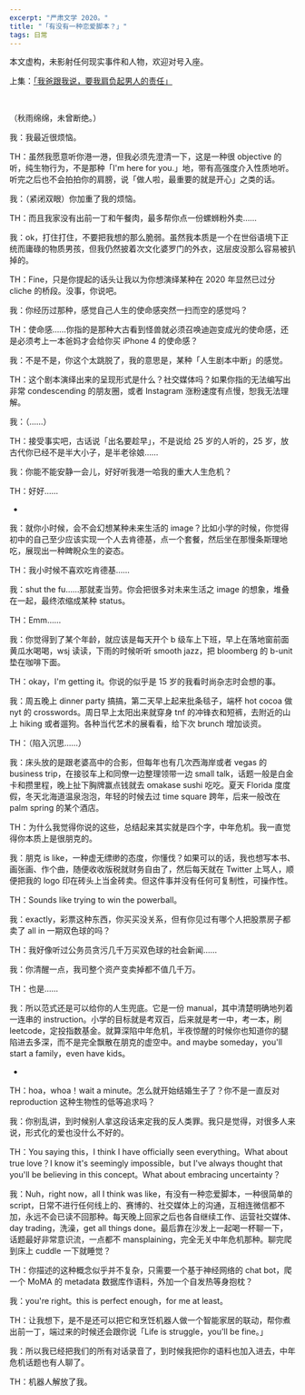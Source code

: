 ```yaml
---
excerpt: "严肃文学 2020。"
title: "「有没有一种恋爱脚本？」"
tags: 日常
---
```


本文虚构，未影射任何现实事件和人物，欢迎对号入座。

上集：[「我爸跟我说，要我肩负起男人的责任」](/2018/my-dad-said-i-need-to-be-a-real-man/)

<br>

（秋雨绵绵，未曾断绝。）

我：我最近很烦恼。

TH：虽然我愿意听你港一港，但我必须先澄清一下，这是一种很 objective 的听，纯生物行为，不是那种「I'm here for you.」地，带有高强度介入性质地听。听完之后也不会拍拍你的肩膀，说「做人啦，最重要的就是开心」之类的话。

我：（紧闭双眼）你加重了我的烦恼。

TH：而且我家没有出前一丁和午餐肉，最多帮你点一份螺蛳粉外卖……

我：ok，打住打住，不要把我想的那么脆弱。虽然我本质是一个在世俗语境下正统而庸碌的物质男孩，但我仍然披着次文化婆罗门的外衣，这层皮没那么容易被扒掉的。

TH：Fine，只是你提起的话头让我以为你想演绎某种在 2020 年显然已过分 cliche 的桥段。没事，你说吧。

我：你经历过那种，感觉自己人生的使命感突然一扫而空的感觉吗？

TH：使命感……你指的是那种大古看到怪兽就必须召唤迪迦变成光的使命感，还是必须考上一本爸妈才会给你买 iPhone 4 的使命感？

我：不是不是，你这个太跳脱了，我的意思是，某种「人生剧本中断」的感觉。

TH：这个剧本演绎出来的呈现形式是什么？社交媒体吗？如果你指的无法编写出非常 condescending 的朋友圈，或者 Instagram 涨粉速度有点慢，恕我无法理解。

我：（……）

TH：接受事实吧，古话说「出名要趁早」，不是说给 25 岁的人听的，25 岁，放古代你已经不是半大小子，是半老徐娘……

我：你能不能安静一会儿，好好听我港一哈我的重大人生危机？

TH：好好……

-

我：就你小时候，会不会幻想某种未来生活的 image？比如小学的时候，你觉得初中的自己至少应该实现一个人去肯德基，点一个套餐，然后坐在那慢条斯理地吃，展现出一种睥睨众生的姿态。

TH：我小时候不喜欢吃肯德基……

我：shut the fu……那就麦当劳。你会把很多对未来生活之 image 的想象，堆叠在一起，最终浓缩成某种 status。

TH：Emm……

我：你觉得到了某个年龄，就应该是每天开个 b 级车上下班，早上在落地窗前面黄瓜水喝喝，wsj 读读，下雨的时候听听 smooth jazz，把 bloomberg 的 b-unit 垫在咖啡下面。

TH：okay，I'm getting it。你说的似乎是 15 岁的我看时尚杂志时会想的事。

我：周五晚上 dinner party 搞搞，第二天早上起来批条毯子，端杯 hot cocoa 做 nyt 的 crosswords。周日早上太阳出来就穿身 tnf 的冲锋衣和短裤，去附近的山上 hiking 或者遛狗。各种当代艺术的展看看，给下次 brunch 增加谈资。

TH：（陷入沉思……）

我：床头放的是跟老婆高中的合影，但每年也有几次西海岸或者 vegas 的 business trip，在接驳车上和同僚一边整理领带一边 small talk，话题一般是白金卡和攒里程，晚上扯下胸牌赢点钱就去 omakase sushi 吃吃。夏天 Florida 度度假，冬天北海道温泉泡泡，年轻的时候去过 time square 跨年，后来一般改在 palm spring 的某个酒店。

TH：为什么我觉得你说的这些，总结起来其实就是四个字，中年危机。我一直觉得你本质上是很朋克的。

我：朋克 is like，一种虚无缥缈的态度，你懂伐？如果可以的话，我也想写本书、画张画、作个曲，随便收收版税就财务自由了，然后每天就在 Twitter 上骂人，顺便把我的 logo 印在砖头上当金砖卖。但这件事并没有任何可复制性，可操作性。

TH：Sounds like trying to win the powerball。

我：exactly，彩票这种东西，你买买没关系，但有你见过有哪个人把股票房子都卖了 all in 一期双色球的吗？

TH：我好像听过公务员贪污几千万买双色球的社会新闻……

我：你清醒一点，我司整个资产变卖掉都不值几千万。

TH：也是……

我：所以范式还是可以给你的人生兜底。它是一份 manual，其中清楚明确地列着一连串的 instruction。小学的目标就是考双百，后来就是考一中，考一本，刷 leetcode，定投指数基金。就算深陷中年危机，半夜惊醒的时候你也知道你的腿陷进去多深，而不是完全飘散在朋克的虚空中。and maybe someday，you'll start a family，even have kids。

-

TH：hoa，whoa！wait a minute。怎么就开始结婚生子了？你不是一直反对 reproduction 这种生物性的低等追求吗？

我：你别乱讲，到时候别人拿这段话来定我的反人类罪。我只是觉得，对很多人来说，形式化的爱也没什么不好的。

TH：You saying this，I think I have officially seen everything。What about true love？I know it's seemingly impossible，but I've always thought that you'll be believing in this concept。What about embracing uncertainty？

我：Nuh，right now，all I think was like，有没有一种恋爱脚本，一种很简单的 script，日常不进行任何线上的、赛博的、社交媒体上的沟通，互相连微信都不加，永远不会已读不回那种。每天晚上回家之后也各自继续工作、运营社交媒体、day trading，洗澡，get all things done。最后靠在沙发上一起喝一杯聊一下，话题最好非常意识流，一点都不 mansplaining，完全无关中年危机那种。聊完爬到床上 cuddle 一下就睡觉？

TH：你描述的这种概念似乎并不复杂，只需要一个基于神经网络的 chat bot，爬一个 MoMA 的 metadata 数据库作语料，外加一个自发热等身抱枕？

我：you're right。this is perfect enough，for me at least。

TH：让我想下，是不是还可以把它和烹饪机器人做一个智能家居的联动，帮你煮出前一丁，端过来的时候还会跟你说「Life is struggle，you'll be fine。」

我：所以我已经把我们的所有对话录音了，到时候我把你的语料也加入进去，中年危机话题也有人聊了。

TH：机器人解放了我。
